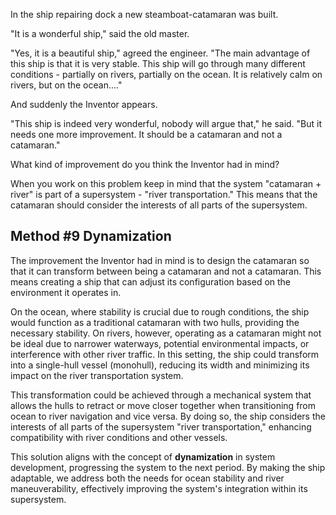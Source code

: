 In the ship repairing dock a new steamboat-catamaran was built.

"It is a wonderful ship," said the old master.

"Yes, it is a beautiful ship," agreed the engineer. "The main advantage of this ship is that it is very stable. This ship will go through many different conditions - partially on rivers, partially on the ocean. It is relatively calm on rivers, but on the ocean...."

And suddenly the Inventor appears.

"This ship is indeed very wonderful, nobody will argue that," he said. "But it needs one more improvement. It should be a catamaran and not a catamaran."

What kind of improvement do you think the Inventor had in mind?

When you work on this problem keep in mind that the system "catamaran + river" is part of a supersystem - "river transportation." This means that the catamaran should consider the interests of all parts of the supersystem.

## Method #9 Dynamization

The improvement the Inventor had in mind is to design the catamaran so that it can transform between being a catamaran and not a catamaran. This means creating a ship that can adjust its configuration based on the environment it operates in.

On the ocean, where stability is crucial due to rough conditions, the ship would function as a traditional catamaran with two hulls, providing the necessary stability. On rivers, however, operating as a catamaran might not be ideal due to narrower waterways, potential environmental impacts, or interference with other river traffic. In this setting, the ship could transform into a single-hull vessel (monohull), reducing its width and minimizing its impact on the river transportation system.

This transformation could be achieved through a mechanical system that allows the hulls to retract or move closer together when transitioning from ocean to river navigation and vice versa. By doing so, the ship considers the interests of all parts of the supersystem "river transportation," enhancing compatibility with river conditions and other vessels.

This solution aligns with the concept of **dynamization** in system development, progressing the system to the next period. By making the ship adaptable, we address both the needs for ocean stability and river maneuverability, effectively improving the system's integration within its supersystem.
